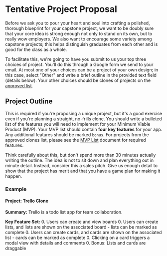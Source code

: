 # Tentative Project Proposal

Before we ask you to pour your heart and soul into crafting a polished,
thorough blueprint for your capstone project, we want to be doubly sure
that your core idea is strong enough not only to stand on its own, but
to really wow employers. We also want to encourage some variety among
capstone projects; this helps distinguish graduates from each other and
is good for the class as a whole.

To facilitate this, we're going to have you submit to us your top three
choices of project. You'll do this through a Google form we send to your
email. At most one of your choices can be a project of your own design;
in this case, select "Other" and write a brief outline in the provided
text field (details below). Your other choices should be clones of
projects on the [approved list][clone-link].

## Project Outline

This is required if you're proposing a unique project, but it's a good
exercise even if you're planning a straight, no-frills clone. You should
write a bulleted list of the features you will need to implement for
your Minimum Viable Product (MVP). Your MVP list should contain **four key features** for your app. Any additional features should be marked `bonus`. For projects from the approved clones list, please see the [MVP List][mvp-list] document for required features.

Think carefully about this, but don't
spend more than 30 minutes actually writing the outline. The idea is not
to sit down and plan everything out in minute detail. Instead, consider
this a sales pitch. Give us enough detail to show that the project has
merit and that you have a game plan for making it happen.

### Example

#### Project: Trello Clone

**Summary:** Trello is a todo list app for team collaboration.

**Key Feature Set:**
0. Users can create and view boards
0. Users can create lists, and lists are shown on the associated board - lists can be marked as complete
0. Users can create cards, and cards are shown on the associated list - cards can be marked as complete
0. Clicking on a card triggers a modal view with details and comments
0. Bonus: Lists and cards are draggable


[clone-link]: projects-to-clone.md
[mvp-list]: mvp-list.md
